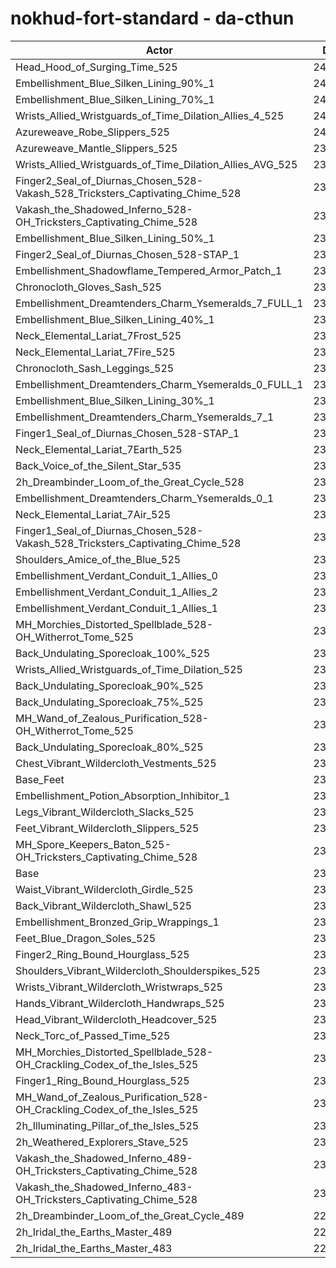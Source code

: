# nokhud-fort-standard - da-cthun
| Actor | DPS | Increase |
|---|:---:|:---:|
|Head_Hood_of_Surging_Time_525|244752|3.10%|
|Embellishment_Blue_Silken_Lining_90%_1|241270|1.63%|
|Embellishment_Blue_Silken_Lining_70%_1|240452|1.29%|
|Wrists_Allied_Wristguards_of_Time_Dilation_Allies_4_525|240271|1.21%|
|Azureweave_Robe_Slippers_525|240075|1.13%|
|Azureweave_Mantle_Slippers_525|239802|1.01%|
|Wrists_Allied_Wristguards_of_Time_Dilation_Allies_AVG_525|239796|1.01%|
|Finger2_Seal_of_Diurnas_Chosen_528-Vakash_528_Tricksters_Captivating_Chime_528|239760|0.99%|
|Vakash_the_Shadowed_Inferno_528-OH_Tricksters_Captivating_Chime_528|239506|0.89%|
|Embellishment_Blue_Silken_Lining_50%_1|239494|0.88%|
|Finger2_Seal_of_Diurnas_Chosen_528-STAP_1|239368|0.83%|
|Embellishment_Shadowflame_Tempered_Armor_Patch_1|239170|0.75%|
|Chronocloth_Gloves_Sash_525|239138|0.73%|
|Embellishment_Dreamtenders_Charm_Ysemeralds_7_FULL_1|239131|0.73%|
|Embellishment_Blue_Silken_Lining_40%_1|239125|0.73%|
|Neck_Elemental_Lariat_7Frost_525|238812|0.60%|
|Neck_Elemental_Lariat_7Fire_525|238755|0.57%|
|Chronocloth_Sash_Leggings_525|238749|0.57%|
|Embellishment_Dreamtenders_Charm_Ysemeralds_0_FULL_1|238738|0.56%|
|Embellishment_Blue_Silken_Lining_30%_1|238736|0.56%|
|Embellishment_Dreamtenders_Charm_Ysemeralds_7_1|238661|0.53%|
|Finger1_Seal_of_Diurnas_Chosen_528-STAP_1|238599|0.51%|
|Neck_Elemental_Lariat_7Earth_525|238586|0.50%|
|Back_Voice_of_the_Silent_Star_535|238556|0.49%|
|2h_Dreambinder_Loom_of_the_Great_Cycle_528|238473|0.45%|
|Embellishment_Dreamtenders_Charm_Ysemeralds_0_1|238399|0.42%|
|Neck_Elemental_Lariat_7Air_525|238282|0.37%|
|Finger1_Seal_of_Diurnas_Chosen_528-Vakash_528_Tricksters_Captivating_Chime_528|238280|0.37%|
|Shoulders_Amice_of_the_Blue_525|238234|0.35%|
|Embellishment_Verdant_Conduit_1_Allies_0|238204|0.34%|
|Embellishment_Verdant_Conduit_1_Allies_2|238190|0.33%|
|Embellishment_Verdant_Conduit_1_Allies_1|238085|0.29%|
|MH_Morchies_Distorted_Spellblade_528-OH_Witherrot_Tome_525|237940|0.23%|
|Back_Undulating_Sporecloak_100%_525|237916|0.22%|
|Wrists_Allied_Wristguards_of_Time_Dilation_525|237896|0.21%|
|Back_Undulating_Sporecloak_90%_525|237880|0.20%|
|Back_Undulating_Sporecloak_75%_525|237812|0.17%|
|MH_Wand_of_Zealous_Purification_528-OH_Witherrot_Tome_525|237745|0.15%|
|Back_Undulating_Sporecloak_80%_525|237724|0.14%|
|Chest_Vibrant_Wildercloth_Vestments_525|237569|0.07%|
|Base_Feet|237558|0.07%|
|Embellishment_Potion_Absorption_Inhibitor_1|237488|0.04%|
|Legs_Vibrant_Wildercloth_Slacks_525|237457|0.02%|
|Feet_Vibrant_Wildercloth_Slippers_525|237450|0.02%|
|MH_Spore_Keepers_Baton_525-OH_Tricksters_Captivating_Chime_528|237417|0.01%|
|Base|237399|0.00%|
|Waist_Vibrant_Wildercloth_Girdle_525|237385|-0.01%|
|Back_Vibrant_Wildercloth_Shawl_525|237379|-0.01%|
|Embellishment_Bronzed_Grip_Wrappings_1|237372|-0.01%|
|Feet_Blue_Dragon_Soles_525|237344|-0.02%|
|Finger2_Ring_Bound_Hourglass_525|237269|-0.05%|
|Shoulders_Vibrant_Wildercloth_Shoulderspikes_525|237218|-0.08%|
|Wrists_Vibrant_Wildercloth_Wristwraps_525|237128|-0.11%|
|Hands_Vibrant_Wildercloth_Handwraps_525|237108|-0.12%|
|Head_Vibrant_Wildercloth_Headcover_525|237094|-0.13%|
|Neck_Torc_of_Passed_Time_525|237054|-0.15%|
|MH_Morchies_Distorted_Spellblade_528-OH_Crackling_Codex_of_the_Isles_525|236906|-0.21%|
|Finger1_Ring_Bound_Hourglass_525|236832|-0.24%|
|MH_Wand_of_Zealous_Purification_528-OH_Crackling_Codex_of_the_Isles_525|236804|-0.25%|
|2h_Illuminating_Pillar_of_the_Isles_525|236241|-0.49%|
|2h_Weathered_Explorers_Stave_525|235374|-0.85%|
|Vakash_the_Shadowed_Inferno_489-OH_Tricksters_Captivating_Chime_528|231914|-2.31%|
|Vakash_the_Shadowed_Inferno_483-OH_Tricksters_Captivating_Chime_528|230958|-2.71%|
|2h_Dreambinder_Loom_of_the_Great_Cycle_489|227397|-4.21%|
|2h_Iridal_the_Earths_Master_489|227262|-4.27%|
|2h_Iridal_the_Earths_Master_483|225872|-4.86%|
